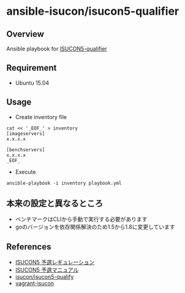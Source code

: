 # ansible-isucon/isucon5-qualifier

## Overview

Ansible playbook for [ISUCON5-qualifier](http://isucon.net/archives/45166636.html)

## Requirement

- Ubuntu 15.04

## Usage

* Create inventory file
```
cat << '_EOF_' > inventory
[imageservers]
x.x.x.x

[benchservers]
x.x.x.x
_EOF_
```

* Execute
```
ansible-playbook -i inventory playbook.yml
```

## 本来の設定と異なるところ

- ベンチマークはCLIから手動で実行する必要があります
- goのバージョンを依存関係解決のため1.5から1.8に変更しています

## References

- [ISUCON5 予選レギュレーション](http://isucon.net/archives/45347574.html)
- [ISUCON5 予選マニュアル](https://gist.github.com/tagomoris/1a2df5ab0999f5e64cff)
- [isucon/isucon5-qualify](https://github.com/isucon/isucon5-qualify)
- [vagrant-isucon](https://github.com/matsuu/vagrant-isucon)
